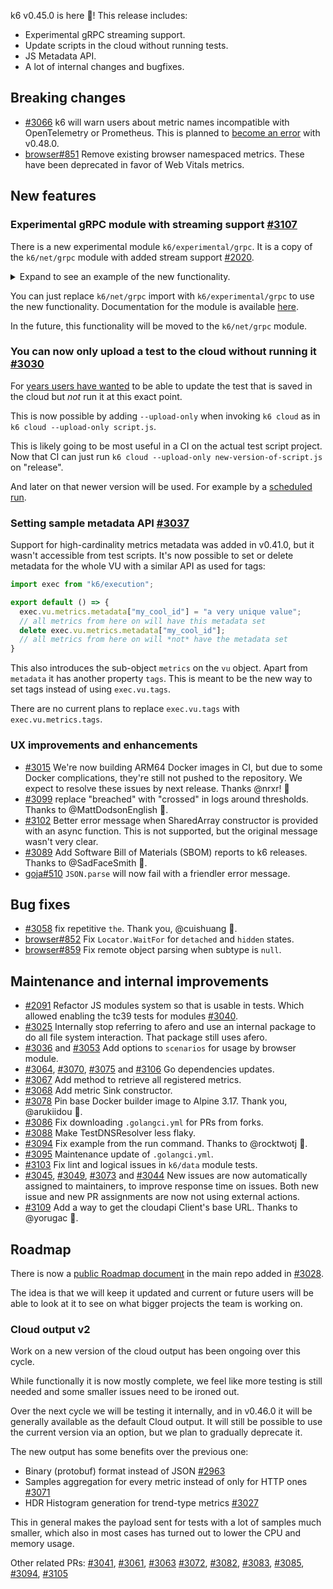 k6 v0.45.0 is here 🎉! This release includes:

- Experimental gRPC streaming support.
- Update scripts in the cloud without running tests.
- JS Metadata API.
- A lot of internal changes and bugfixes.

## Breaking changes

* [#3066](https://github.com/grafana/k6/pull/3066) k6 will warn users about metric names incompatible with OpenTelemetry or Prometheus. This is planned to [become an error](https://github.com/grafana/k6/issues/3065) with v0.48.0.
* [browser#851](https://github.com/grafana/xk6-browser/pull/851) Remove existing browser namespaced metrics. These have been deprecated in favor of Web Vitals metrics.

## New features

### Experimental gRPC module with streaming support [#3107](https://github.com/grafana/k6/pull/3107)

There is a new experimental module `k6/experimental/grpc`. It is a copy of the `k6/net/grpc` module with added stream support [#2020](https://github.com/grafana/k6/issues/2020). 


<details>
<summary> Expand to see an example of the new functionality.</summary>

This example shows server streaming:

```javascript
import { Client, Stream } from 'k6/experimental/grpc';
import { sleep } from 'k6';

const COORD_FACTOR = 1e7;
// to run this sample, you need to start the grpc server first.
// to start the grpc server, run the following command in k6 repository's root:
// go run -mod=mod examples/grpc_server/*.go
// (golang should be installed)
const GRPC_ADDR = __ENV.GRPC_ADDR || '127.0.0.1:10000';
const GRPC_PROTO_PATH = __ENV.GRPC_PROTO_PATH || '../../grpc_server/route_guide.proto';

let client = new Client();

client.load([], GRPC_PROTO_PATH);

export default () => {
  client.connect(GRPC_ADDR, { plaintext: true });

  const stream = new Stream(client, 'main.FeatureExplorer/ListFeatures', null);

  stream.on('data', function (feature) {
    console.log(
      'Found feature called "' +
        feature.name +
        '" at ' +
        feature.location.latitude / COORD_FACTOR +
        ', ' +
        feature.location.longitude / COORD_FACTOR
    );
  });

  stream.on('end', function () {
    // The server has finished sending
    client.close();
    console.log('All done');
  });

  stream.on('error', function (e) {
    // An error has occurred and the stream has been closed.
    console.log('Error: ' + JSON.stringify(e));
  });

  // send a message to the server
  stream.write({
    lo: {
      latitude: 400000000,
      longitude: -750000000,
    },
    hi: {
      latitude: 420000000,
      longitude: -730000000,
    },
  });

  sleep(0.5);
};
```
</details>

You can just replace `k6/net/grpc` import with `k6/experimental/grpc` to use the new functionality. Documentation for the module is available [here](https://k6.io/docs/javascript-api/k6-experimental/grpc/).

In the future, this functionality will be moved to the `k6/net/grpc` module.

### You can now only upload a test to the cloud without running it [#3030](https://github.com/grafana/k6/pull/3030)

For [years users have wanted](https://github.com/grafana/k6-cloud-feature-requests/issues/22) to be able to update the test that is saved in the cloud but *not* run it at this exact point.

This is now possible by adding `--upload-only` when invoking `k6 cloud` as in `k6 cloud --upload-only script.js`.

This is likely going to be most useful in a CI on the actual test script project. Now that CI can just run `k6 cloud --upload-only new-version-of-script.js` on "release".

And later on that newer version will be used. For example by a [scheduled run](https://k6.io/docs/cloud/manage/scheduled-tests/). 

### Setting sample metadata API [#3037](https://github.com/grafana/k6/pull/3037)

Support for high-cardinality metrics metadata was added in v0.41.0, but it wasn't accessible from test scripts. It's now possible to set or delete metadata for the whole VU with a similar API as used for tags:
```javascript
import exec from "k6/execution";

export default () => {
  exec.vu.metrics.metadata["my_cool_id"] = "a very unique value";
  // all metrics from here on will have this metadata set
  delete exec.vu.metrics.metadata["my_cool_id"];
  // all metrics from here on will *not* have the metadata set
}
```

This also introduces the sub-object `metrics` on the `vu` object.
Apart from `metadata` it has another property `tags`. This is meant to be the new way to set tags instead of using `exec.vu.tags`. 

There are no current plans to replace `exec.vu.tags` with `exec.vu.metrics.tags`.

### UX improvements and enhancements

- [#3015](https://github.com/grafana/k6/pull/3015) We're now building ARM64 Docker images in CI, but due to some Docker complications, they're still not pushed to the repository. We expect to resolve these issues by next release. Thanks @nrxr! 🙇
- [#3099](https://github.com/grafana/k6/pull/3099) replace "breached" with "crossed" in logs around thresholds. Thanks to @MattDodsonEnglish 🙇.
- [#3102](https://github.com/grafana/k6/pull/3102) Better error message when SharedArray constructor is provided with an async function. This is not supported, but the original message wasn't very clear.
- [#3089](https://github.com/grafana/k6/pull/3089) Add Software Bill of Materials (SBOM) reports to k6 releases. Thanks to @SadFaceSmith 🙇.
- [goja#510](https://github.com/dop251/goja/pull/510) `JSON.parse` will now fail with a friendler error message.

## Bug fixes

* [#3058](https://github.com/grafana/k6/pull/3058) fix repetitive `the`. Thank you, @cuishuang 🙇.
* [browser#852](https://github.com/grafana/xk6-browser/pull/852) Fix `Locator.WaitFor` for `detached` and `hidden` states.
* [browser#859](https://github.com/grafana/xk6-browser/pull/859) Fix remote object parsing when subtype is `null`.

## Maintenance and internal improvements

- [#2091](https://github.com/grafana/k6/pull/2991) Refactor JS modules system so that is usable in tests. Which allowed enabling the tc39 tests for modules [#3040](https://github.com/grafana/k6/pull/3040).
- [#3025](https://github.com/grafana/k6/pull/3025) Internally stop referring to afero and use an internal package to do all file system interaction. That package still uses afero.
- [#3036](https://github.com/grafana/k6/pull/3036) and [#3053](https://github.com/grafana/k6/pull/3053) Add options to `scenarios` for usage by browser module. 
- [#3064](https://github.com/grafana/k6/pull/3064), [#3070](https://github.com/grafana/k6/pull/3070),  [#3075](https://github.com/grafana/k6/pull/3075) and [#3106](https://github.com/grafana/k6/pull/3106) Go dependencies updates. 
- [#3067](https://github.com/grafana/k6/pull/3067) Add method to retrieve all registered metrics.
- [#3068](https://github.com/grafana/k6/pull/3068) Add metric Sink constructor.
- [#3078](https://github.com/grafana/k6/pull/3078) Pin base Docker builder image to Alpine 3.17. Thank you, @arukiidou 🙇.
- [#3086](https://github.com/grafana/k6/pull/3086) Fix downloading `.golangci.yml` for PRs from forks. 
- [#3088](https://github.com/grafana/k6/pull/3088) Make TestDNSResolver less flaky. 
- [#3094](https://github.com/grafana/k6/pull/3094) Fix example from the run command. Thanks to @rocktwotj 🙇.
- [#3095](https://github.com/grafana/k6/pull/3095) Maintenance update of `.golangci.yml`.
- [#3103](https://github.com/grafana/k6/pull/3103) Fix lint and logical issues in `k6/data` module tests.
- [#3045](https://github.com/grafana/k6/pull/3045), [#3049](https://github.com/grafana/k6/pull/3049), [#3073](https://github.com/grafana/k6/pull/3073) and [#3044](https://github.com/grafana/k6/pull/3044) New issues are now automatically assigned to maintainers, to improve response time on issues. Both new issue and new PR assignments are now not using external actions.
- [#3109](https://github.com/grafana/k6/pull/3109) Add a way to get the cloudapi Client's base URL. Thanks to @yorugac 🙇.
## Roadmap

There is now a [public Roadmap document](https://github.com/grafana/k6/blob/master/ROADMAP.md) in the main repo added in [#3028](https://github.com/grafana/k6/pull/3028).

The idea is that we will keep it updated and current or future users will be able to look at it to see on what bigger projects the team is working on.

### Cloud output v2

Work on a new version of the cloud output has been ongoing over this cycle.

While functionally it is now mostly complete, we feel like more testing is still needed and some smaller issues need to be ironed out.

Over the next cycle we will be testing it internally, and in v0.46.0 it will be generally available as the default Cloud output. It will still be possible to use the current version via an option, but we plan to gradually deprecate it.

The new output has some benefits over the previous one:
- Binary (protobuf) format instead of JSON [#2963](https://github.com/grafana/k6/pull/2963)
- Samples aggregation for every metric instead of only for HTTP ones [#3071](https://github.com/grafana/k6/pull/3071)
- HDR Histogram generation for trend-type metrics [#3027](https://github.com/grafana/k6/pull/3027)

This in general makes the payload sent for tests with a lot of samples much smaller, which also in most cases has turned out to lower the CPU and memory usage.

 Other related PRs: [#3041](https://github.com/grafana/k6/pull/3041), [#3061](https://github.com/grafana/k6/pull/3061), [#3063](https://github.com/grafana/k6/pull/3063) [#3072](https://github.com/grafana/k6/pull/3072), [#3082](https://github.com/grafana/k6/pull/3082), [#3083](https://github.com/grafana/k6/pull/3083), [#3085](https://github.com/grafana/k6/pull/3085), [#3094](https://github.com/grafana/k6/pull/3098), [#3105](https://github.com/grafana/k6/pull/3105)
